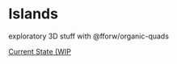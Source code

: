 Islands
======

exploratory 3D stuff with @fforw/organic-quads 


[Current State (WIP](https://fforw.github.io/islands/)
